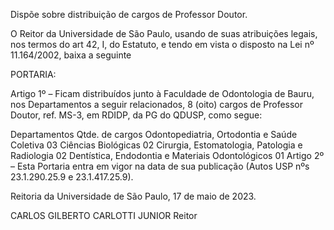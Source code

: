 Dispõe sobre distribuição de cargos de Professor Doutor.

O Reitor da Universidade de São Paulo, usando de suas atribuições legais, nos termos do art 42, I, do Estatuto, e tendo em vista o disposto na Lei nº 11.164/2002, baixa a seguinte

PORTARIA:

Artigo 1º – Ficam distribuídos junto à Faculdade de Odontologia de Bauru, nos Departamentos a seguir relacionados, 8 (oito) cargos de Professor Doutor, ref. MS-3, em RDIDP, da PG do QDUSP, como segue:

Departamentos	Qtde. de cargos
Odontopediatria, Ortodontia e Saúde Coletiva	03
Ciências Biológicas	02
Cirurgia, Estomatologia, Patologia e Radiologia	02
Dentística, Endodontia e Materiais Odontológicos	01
Artigo 2º – Esta Portaria entra em vigor na data de sua publicação (Autos USP nºs 23.1.290.25.9 e 23.1.417.25.9).

Reitoria da Universidade de São Paulo, 17 de maio de 2023.

CARLOS GILBERTO CARLOTTI JUNIOR
Reitor
